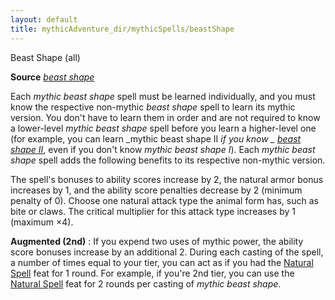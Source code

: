 ```yaml
---
layout: default
title: mythicAdventure_dir/mythicSpells/beastShape
---
```

Beast Shape (all)

**Source** [_beast shape_](spell_dir/beastShape)

Each _mythic beast shape_ spell must be learned individually, and you must know the respective non-mythic _beast shape_ spell to learn its mythic version. You don't have to learn them in order and are not required to know a lower-level _mythic beast shape_ spell before you learn a higher-level one (for example, you can learn _mythic beast shape II _if you know _ [beast shape II](spells/beastShape#_beast-shape-ii)_, even if you don't know _mythic beast shape I_). Each _mythic beast shape_ spell adds the following benefits to its respective non-mythic version.

The spell's bonuses to ability scores increase by 2, the natural armor bonus increases by 1, and the ability score penalties decrease by 2 (minimum penalty of 0). Choose one natural attack type the animal form has, such as bite or claws. The critical multiplier for this attack type increases by 1 (maximum ×4).

**Augmented (2nd)** : If you expend two uses of mythic power, the ability score bonuses increase by an additional 2. During each casting of the spell, a number of times equal to your tier, you can act as if you had the [Natural Spell](feats#_natural-spell) feat for 1 round. For example, if you're 2nd tier, you can use the [Natural Spell](feats#_natural-spell) feat for 2 rounds per casting of _mythic beast shape_.

